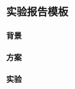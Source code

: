 实验报告模板
===
<!--START_SECTION:badge-->
<!--END_SECTION:badge-->
<!--info
top: false
hidden: false
-->

<!-- TOC -->
<!-- TOC -->


## 背景

## 方案

## 实验
